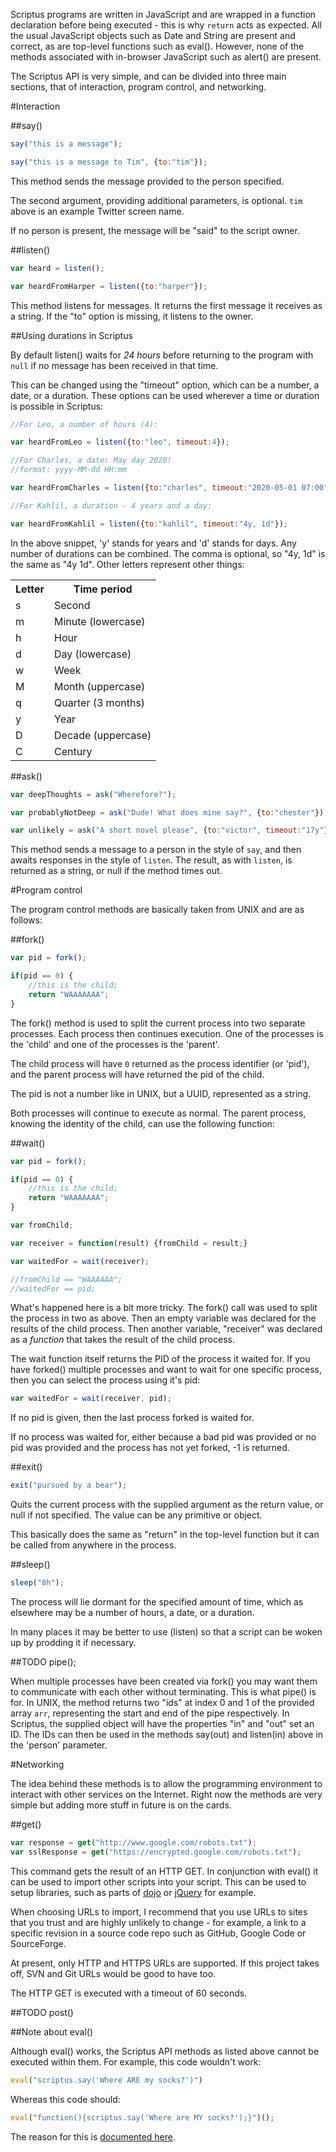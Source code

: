 Scriptus programs are written in JavaScript and are wrapped in a function declaration before being executed - this is why `return` acts as expected. All the usual JavaScript objects such as Date and String are present and correct, as are top-level functions such as eval(). However, none of the methods associated with in-browser JavaScript such as alert() are present. 

The Scriptus API is very simple, and can be divided into three main sections, that of interaction, program control, and networking.

#Interaction

##say()

```javascript
say("this is a message");

say("this is a message to Tim", {to:"tim"});

```

This method sends the message provided to the person specified.

The second argument, providing additional parameters, is optional. `tim` above is an example Twitter screen name.

If no person is present, the message will be "said" to the script owner.

##listen()

```javascript
var heard = listen();

var heardFromHarper = listen({to:"harper"});
```

This method listens for messages. It returns the first message it receives as a string. If the "to" option is missing, it listens to the owner.

##Using durations in Scriptus

By default listen() waits for *24 hours* before returning to the program with `null` if no message has been received in that time.

This can be changed using the "timeout" option, which can be a number, a date, or a duration. These options can be used wherever a time or duration is possible in Scriptus:

```javascript
//For Leo, a number of hours (4):

var heardFromLeo = listen({to:"leo", timeout:4}); 

//For Charles, a date: May day 2020!
//format: yyyy-MM-dd HH:mm

var heardFromCharles = listen({to:"charles", timeout:"2020-05-01 07:00"}); 

//For Kahlil, a duration - 4 years and a day:

var heardFromKahlil = listen({to:"kahlil", timeout:"4y, 1d"});
```

In the above snippet, 'y' stands for years and 'd' stands for days. Any number of durations can be combined. The comma is optional, so "4y, 1d" is the same as "4y 1d". Other letters represent other things:

<table>
    <tr>
        <th>Letter</th>
        <th>Time period</th>
    </tr>
    <tr><td>s</td><td>Second</td></tr>
    <tr><td>m</td><td>Minute (lowercase)</td></tr>
    <tr><td>h</td><td>Hour</td></tr>
    <tr><td>d</td><td>Day (lowercase)</td></tr>
    <tr><td>w</td><td>Week</td></tr>
    <tr><td>M</td><td>Month (uppercase)</td></tr>
    <tr><td>q</td><td>Quarter (3 months)</td></tr>
    <tr><td>y</td><td>Year</td></tr>
    <tr><td>D</td><td>Decade (uppercase)</td></tr>
    <tr><td>C</td><td>Century</td></tr>
</table>

##ask()

```javascript
var deepThoughts = ask("Wherefore?");

var probablyNotDeep = ask("Dude! What does mine say?", {to:"chester"});

var unlikely = ask("A short novel please", {to:"victor", timeout:"17y"});
```

This method sends a message to a person in the style of `say`, and then awaits responses in the style of `listen`. The result, as with `listen`, is returned as a string, or null if the method times out.

#Program control

The program control methods are basically taken from UNIX and are as follows:

##fork()

```javascript
var pid = fork();

if(pid == 0) {
	//this is the child;
	return "WAAAAAAA";
}
```

The fork() method is used to split the current process into two separate processes. Each process then continues execution. One of the processes is the 'child' and one of the processes is the 'parent'.

The child process will have `0` returned as the process identifier (or 'pid'), and the parent process will have returned the pid of the child.

The pid is not a number like in UNIX, but a UUID, represented as a string.

Both processes will continue to execute as normal. The parent process, knowing the identity of the child, can use the following function:

##wait()

```javascript
var pid = fork();

if(pid == 0) {
	//this is the child;
	return "WAAAAAAA";
}

var fromChild;

var receiver = function(result) {fromChild = result;}

var waitedFor = wait(receiver);

//fromChild == "WAAAAAA";
//waitedFor == pid;
```

What's happened here is a bit more tricky. The fork() call was used to split the process in two as above. Then an empty variable was declared for the results of the child process. Then another variable, "receiver" was declared as a *function* that takes the result of the child process.

The wait function itself returns the PID of the process it waited for. If you have forked() multiple processes and want to wait for one specific process, then you can select the process using it's pid:

```javascript
var waitedFor = wait(receiver, pid);
```

If no pid is given, then the last process forked is waited for.

If no process was waited for, either because a bad pid was provided or no pid was provided and the process has not yet forked, -1 is returned.

##exit()
```javascript
exit("pursued by a bear");
```

Quits the current process with the supplied argument as the return value, or null if not specified. The value can be any primitive or object.

This basically does the same as "return" in the top-level function but it can be called from anywhere in the process.

##sleep()
```javascript
sleep("8h");
```

The process will lie dormant for the specified amount of time, which as elsewhere may be a number of hours, a date, or a duration.

In many places it may be better to use (listen) so that a script can be woken up by prodding it if necessary.

##TODO pipe();

When multiple processes have been created via fork() you may want them to communicate with each other without terminating. This is what pipe() is for. In UNIX, the method returns two "ids" at index 0 and 1 of the provided array `arr`, representing the start and end of the pipe respectively. In Scriptus, the supplied object will have the properties "in" and "out" set an ID. The IDs can then be used in the methods say(out) and listen(in) above in the 'person' parameter.

#Networking

The idea behind these methods is to allow the programming environment to interact with other services on the Internet. Right now the methods are very simple but adding more stuff in future is on the cards.

##get()
```javascript
var response = get("http://www.google.com/robots.txt");
var sslResponse = get("https://encrypted.google.com/robots.txt");
```

This command gets the result of an HTTP GET. In conjunction with eval() it can be used to import other scripts into your script. This can be used to setup libraries, such as parts of [dojo](http://www.dojotoolkit.org) or [jQuery](http://www.jQuery.com) for example.

When choosing URLs to import, I recommend that you use URLs to sites that you trust and are highly unlikely to change - for example, a link to a specific revision in a source code repo such as GitHub, Google Code or SourceForge.

At present, only HTTP and HTTPS URLs are supported. If this project takes off, SVN and Git URLs would be good to have too.

The HTTP GET is executed with a timeout of 60 seconds.

##TODO post()

##Note about eval()

Although eval() works, the Scriptus API methods as listed above cannot be executed within them. For example, this code wouldn't work:

```javascript
eval("scriptus.say('Where ARE my socks?')")
```

Whereas this code should:

```javascript
eval("function(){scriptus.say('Where are MY socks?');}")();
```

The reason for this is [documented here](http://mxr.mozilla.org/mozilla/source/js/rhino/testsrc/org/mozilla/javascript/tests/ContinuationsApiTest.java#203).
